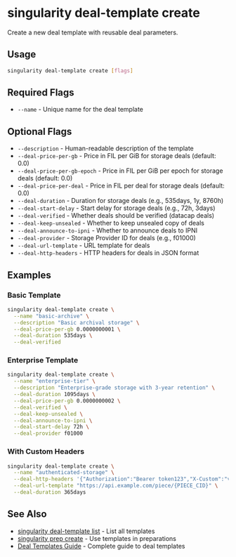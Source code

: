 # singularity deal-template create

Create a new deal template with reusable deal parameters.

## Usage

```bash
singularity deal-template create [flags]
```

## Required Flags

- `--name` - Unique name for the deal template

## Optional Flags

- `--description` - Human-readable description of the template
- `--deal-price-per-gb` - Price in FIL per GiB for storage deals (default: 0.0)
- `--deal-price-per-gb-epoch` - Price in FIL per GiB per epoch for storage deals (default: 0.0)
- `--deal-price-per-deal` - Price in FIL per deal for storage deals (default: 0.0)
- `--deal-duration` - Duration for storage deals (e.g., 535days, 1y, 8760h)
- `--deal-start-delay` - Start delay for storage deals (e.g., 72h, 3days)
- `--deal-verified` - Whether deals should be verified (datacap deals)
- `--deal-keep-unsealed` - Whether to keep unsealed copy of deals
- `--deal-announce-to-ipni` - Whether to announce deals to IPNI
- `--deal-provider` - Storage Provider ID for deals (e.g., f01000)
- `--deal-url-template` - URL template for deals
- `--deal-http-headers` - HTTP headers for deals in JSON format

## Examples

### Basic Template
```bash
singularity deal-template create \
  --name "basic-archive" \
  --description "Basic archival storage" \
  --deal-price-per-gb 0.0000000001 \
  --deal-duration 535days \
  --deal-verified
```

### Enterprise Template
```bash
singularity deal-template create \
  --name "enterprise-tier" \
  --description "Enterprise-grade storage with 3-year retention" \
  --deal-duration 1095days \
  --deal-price-per-gb 0.0000000002 \
  --deal-verified \
  --deal-keep-unsealed \
  --deal-announce-to-ipni \
  --deal-start-delay 72h \
  --deal-provider f01000
```

### With Custom Headers
```bash
singularity deal-template create \
  --name "authenticated-storage" \
  --deal-http-headers '{"Authorization":"Bearer token123","X-Custom":"value"}' \
  --deal-url-template "https://api.example.com/piece/{PIECE_CID}" \
  --deal-duration 365days
```

## See Also

- [singularity deal-template list](list.md) - List all templates
- [singularity prep create](../prep/create.md) - Use templates in preparations
- [Deal Templates Guide](../../deal-templates.md) - Complete guide to deal templates